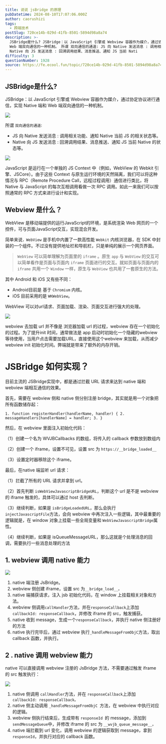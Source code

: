 ```yaml
---
title: 说说 jsBridge 的原理
pubDatetime: 2024-08-10T17:07:06.000Z
author: caorushizi
tags:
  - 跨端技术
postSlug: 720ce14b-029d-41fb-8501-5894d98a8a74
description: >-
  JSBridge是什么? JSBridge：以 JavaScript 引擎或 Webview 容器作为媒介，通过协定协议进行通信，实现 Native 端和
  Web 端双向通信的一种机制。 所谓 双向通信的通道: JS 向 Native 发送消息 : 调用相关功能、通知 Native 当前 JS 的相关状态等。
  Native 向 JS 发送消息 : 回溯调用结果、消息推送、通知 JS 当前 Nati
difficulty: 3
questionNumber: 1928
source: https://fe.ecool.fun/topic/720ce14b-029d-41fb-8501-5894d98a8a74
---
```


## JSBridge是什么?

JSBridge：以 JavaScript 引擎或 Webview 容器作为媒介，通过协定协议进行通信，实现 Native 端和 Web 端双向通信的一种机制。

![](https://static.ecool.fun//article/791ae46a-606e-4171-b6ad-535e7ef01058.png)

所谓 `双向通信的通道`:

- JS 向 Native 发送消息 : 调用相关功能、通知 Native 当前 JS 的相关状态等。
- Native 向 JS 发送消息 : 回溯调用结果、消息推送、通知 JS 当前 Native 的状态等。

![](https://static.ecool.fun//article/6b088e68-2151-405b-805d-add00abb4b1b.png)

JavaScript 是运行在一个单独的 JS Context 中（例如，WebView 的 Webkit 引擎、JSCore）。由于这些 Context 与原生运行环境的天然隔离，我们可以将这种情况与 RPC（Remote Procedure Call，远程过程调用）通信进行类比，将 Native 与 JavaScript 的每次互相调用看做一次 RPC 调用。如此一来我们可以按照通常的 RPC 方式来进行设计和实现。

## Webview 是什么？

WebView 是移动端提供的运行JavaScript的环境，是系统渲染 Web 网页的一个控件，可与页面JavaScript交互，实现混合开发。

简单来说`，WebView` 是手机中内置了一款高性能 `Webkit` 内核浏览器，在 SDK 中封装的一个组件。不过没有提供地址栏和导航栏，只是单纯的展示一个网页界面。

> `WebView` 可以简单理解为页面里的 `iframe` 。原生 `app` 与 `WebView` 的交互可以简单看作是页面与页面内 `iframe` 页面进行的交互。就如页面与页面内的 `iframe` 共用一个 `Window` 一样，原生与 `WebView` 也共用了一套原生的方法。

其中 Android 和 iOS 又有些不同：

- Android目前是 基于 `Chromium` 内核。
- iOS 目前采用的是 `WKWebView`。

WebView 可以对url请求、页面加载、渲染、页面交互进行强大的处理。

![](https://static.ecool.fun//article/ea89dc1e-be83-4845-8a50-b5639ed37e53.png)

webview 去加载 url 并不像是 浏览器加载 url 的过程，webview 存在一个初始化的过程。为了提升init 时间，通常做法是 app 启动时初始化一个隐藏的webview等待使用，当用户点击需要加载URL，直接使用这个webview 来加载，从而减少webview init 初始化时间。弊端就是带来了额外的内存开销。

# JSBridge 如何实现？

目前主流的 JSBridge实现中，都是通过拦截 URL 请求来达到 native 端和 webview 端相互通信的效果。

首先，需要在 webview 侧和 native 侧分别注册 bridge，其实就是用一个对象把所有函数储存起：

`1. function registerHandler(handlerName, handler) {
2. messageHandlers[handlerName] = handler;
3. }
`

然后，在 webview 里面注入初始化代码：

（1）创建一个名为 WVJBCallbacks 的数组，将传入的 callback 参数放到数组内

（2）创建一个 iframe，设置不可见，设置 src 为 `https://__bridge_loaded__`

（3）设置定时器移除这个 iframe。

最后，在native 端监听 url 请求：

（1）拦截了所有的 URL 请求并拿到 url。

（2）首先判断 `isWebViewJavascriptBridgeURL`，判断这个 url 是不是 webview 的 iframe 触发的，具体可以通过 host 去判断。

（3）继续判断，如果是 `isBridgeLoadedURL`，那么会执行 `injectJavascriptFile`方法，会向 webview 中再次注入一些逻辑，其中最重要的逻辑就是，在 window 对象上挂载一些全局变量和 `WebViewJavascriptBridge`属性。

（4）继续判断，如果是 isQueueMessageURL，那么这就是个处理消息的回调，需要执行一些消息处理的方法

## 1\. webview 调用 native 能力

![](https://static.ecool.fun//article/8b269897-4791-4a2b-b3ba-7c0609a0788f.png)

1. native 端注册 JsBridge。
2. webview 侧创建 iframe，设置 src 为`__bridge_load__。`
3. native 端捕获请求，注入 jsb 初始化代码，在 window 上挂载相关对象和方法。
4. webview 侧调用`callHandler`方法，并在`responseCallback`上添加`callbackId: responseCallback`，并修改 iframe 的 src，触发捕获。
5. native 收到 message，生成一个`responseCallback`，并执行 native 侧注册好的方法
6. native 执行完毕后，通过 webview 执行`_handleMessageFromObjC`方法，取出 callback 函数，并执行。

## 2 . native 调用 webview 能力

native 可以直接调用 webview 注册的 JsBridge 方法，不需要通过触发 iframe 的 src 触发执行：

![](https://static.ecool.fun//article/a513b60b-f948-480b-956c-0ed3d4803a30.png)

1. native 侧调用 `callHandler`方法，并在 `responseCallback`上添加 `callbackId: responseCallback。`
2. native 侧主动调用 `_handleMessageFromObjC `方法，在 webview 中执行对应的逻辑。
3. webview 侧执行结束后，生成带有 `responseId `的 message，添加到 `sendMessageQueue`中，并修改 iframe 的 src 为 `__wvjb_queue_message__。`
4. native 端拦截到 url 变化，调用 webview 的逻辑获取到 message，拿到 `responseId`，并执行对应的 callback 函数。
